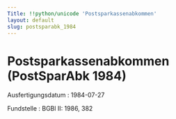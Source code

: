 ```yaml
---
Title: !!python/unicode 'Postsparkassenabkommen'
layout: default
slug: postsparabk_1984
---
```


# Postsparkassenabkommen (PostSparAbk 1984)

Ausfertigungsdatum
:   1984-07-27

Fundstelle
:   BGBl II: 1986, 382

